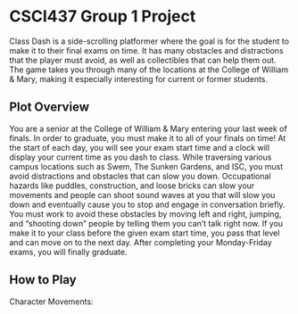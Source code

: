 # CSCI437 Group 1 Project
Class Dash is a side-scrolling platformer where the goal is for the student to make it to their final exams on time. It has many obstacles and distractions that the player must avoid, as well as collectibles that can help them out. The game takes you through many of the locations at the College of William & Mary, making it especially interesting for current or former students.

## Plot Overview
You are a senior at the College of William & Mary entering your last week of finals. In order to graduate, you must make it to all of your finals on time! At the start of each day, you will see your exam start time and a clock will display your current time as you dash to class. While traversing various campus locations such as Swem, The Sunken Gardens, and ISC, you must avoid distractions and obstacles that can slow you down. Occupational hazards like puddles, construction, and loose bricks can slow your movements and people can shoot sound waves at you that will slow you down and eventually cause you to stop and engage in conversation briefly. You must work to avoid these obstacles by moving left and right, jumping, and “shooting down” people by telling them you can’t talk right now. If you make it to your class before the given exam start time, you pass that level and can move on to the next day. After completing your Monday-Friday exams, you will finally graduate.

## How to Play
Character Movements:

